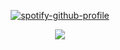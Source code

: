 <div align="center">

  [![spotify-github-profile](https://spotify-github-profile.kittinanx.com/api/view?uid=31vqun7ccl2bokwd3rjr7axfzvta&cover_image=true&theme=novatorem&show_offline=false&background_color=121212&interchange=false&bar_color=53b14f&bar_color_cover=false)](https://github.com/kittinan/spotify-github-profile)
</div>


<div align="center">
  <img src="https://i.pinimg.com/originals/e8/c8/4f/e8c84f2c8e9c4d4e5ab160a5c1ccf7de.gif">
</div>













                                                                                                                                     










